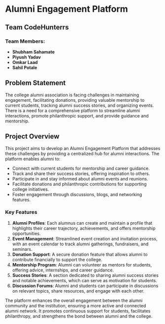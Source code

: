 # Alumni Engagement Platform

## Team CodeHunterrs

### Team Members:
- **Shubham Sahamate**
- **Piyush Yadav**
- **Omkar Laad**
- **Sahil Potale**

## Problem Statement

The college alumni association is facing challenges in maintaining engagement, facilitating donations, providing valuable mentorship to current students, tracking alumni success stories, and organizing events. There is a need for a comprehensive platform to streamline alumni interactions, promote philanthropic support, and provide guidance and mentorship.

## Project Overview

This project aims to develop an Alumni Engagement Platform that addresses these challenges by providing a centralized hub for alumni interactions. The platform enables alumni to:
- Connect with current students for mentorship and career guidance.
- Track and share their success stories, offering inspiration to others.
- Participate in and stay informed about alumni events and reunions.
- Facilitate donations and philanthropic contributions for supporting college initiatives.
- Foster engagement through discussions, blogs, and networking features.

### Key Features
1. **Alumni Profiles**: Each alumnus can create and maintain a profile that highlights their career trajectory, achievements, and offers mentorship opportunities.
2. **Event Management**: Streamlined event creation and invitation process, with an event calendar to track alumni gatherings, fundraisers, and seminars.
3. **Donation Support**: A secure donation feature that allows alumni to contribute financially to support the college.
4. **Mentorship Program**: Alumni can volunteer as mentors for students, offering advice, internships, and career guidance.
5. **Success Stories**: A section dedicated to sharing alumni success stories and notable achievements, which can serve as motivation for students.
6. **Discussion Forums**: Alumni and students can participate in discussions on relevant topics, share resources, and engage with each other.

The platform enhances the overall engagement between the alumni community and the institution, ensuring a more active and connected alumni network. It promotes continuous support for students, facilitates philanthropy, and strengthens the bond between alumni and the college.
